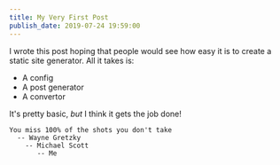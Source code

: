 ```yaml
---
title: My Very First Post
publish_date: 2019-07-24 19:59:00
---
```


I wrote this post hoping that people would see how easy it is to create a
static site generator. All it takes is:

- A config
- A post generator
- A convertor

It's pretty basic, _but_ I think it gets the job done!

```
You miss 100% of the shots you don't take
  -- Wayne Gretzky
    -- Michael Scott
       -- Me
```
